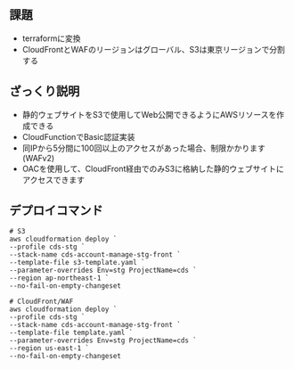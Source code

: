 ## 課題
- terraformに変換
- CloudFrontとWAFのリージョンはグローバル、S3は東京リージョンで分割する

## ざっくり説明
- 静的ウェブサイトをS3で使用してWeb公開できるようにAWSリソースを作成できる
- CloudFunctionでBasic認証実装
- 同IPから5分間に100回以上のアクセスがあった場合、制限かかります(WAFv2)
- OACを使用して、CloudFront経由でのみS3に格納した静的ウェブサイトにアクセスできます

## デプロイコマンド
```
# S3
aws cloudformation deploy `
--profile cds-stg `
--stack-name cds-account-manage-stg-front `
--template-file s3-template.yaml `
--parameter-overrides Env=stg ProjectName=cds `
--region ap-northeast-1 `
--no-fail-on-empty-changeset

# CloudFront/WAF
aws cloudformation deploy `
--profile cds-stg `
--stack-name cds-account-manage-stg-front `
--template-file template.yaml `
--parameter-overrides Env=stg ProjectName=cds `
--region us-east-1 `
--no-fail-on-empty-changeset
```